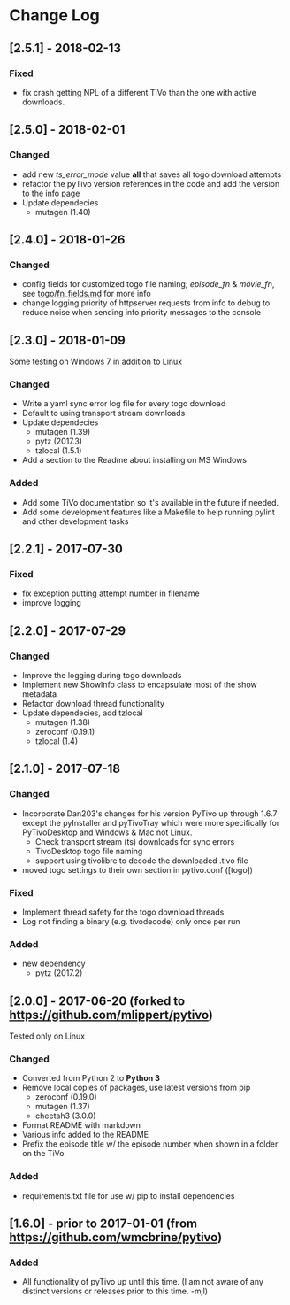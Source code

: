 # Change Log

## [2.5.1] - 2018-02-13

### Fixed

- fix crash getting NPL of a different TiVo than the one with active downloads.

## [2.5.0] - 2018-02-01

### Changed

- add new _ts_error_mode_ value **all** that saves all togo download attempts
- refactor the pyTivo version references in the code and add the version to
  the info page
- Update dependecies
    - mutagen (1.40)


## [2.4.0] - 2018-01-26

### Changed

- config fields for customized togo file naming; _episode_fn_ &  _movie_fn_,
  see [togo/fn_fields.md](./plugins/togo/fn_fields.md) for more info
- change logging priority of httpserver requests from info to debug to reduce
  noise when sending info priority messages to the console

## [2.3.0] - 2018-01-09

Some testing on Windows 7 in addition to Linux

### Changed

- Write a yaml sync error log file for every togo download
- Default to using transport stream downloads
- Update dependecies
    - mutagen (1.39)
    - pytz (2017.3)
    - tzlocal (1.5.1)
- Add a section to the Readme about installing on MS Windows

### Added

- Add some TiVo documentation so it's available in the future if needed.
- Add some development features like a Makefile to help running pylint and
  other development tasks

## [2.2.1] - 2017-07-30

### Fixed

- fix exception putting attempt number in filename
- improve logging

## [2.2.0] - 2017-07-29

### Changed

- Improve the logging during togo downloads
- Implement new ShowInfo class to encapsulate most of the show metadata
- Refactor download thread functionality
- Update dependecies, add tzlocal
    - mutagen (1.38)
    - zeroconf (0.19.1)
    - tzlocal (1.4)

## [2.1.0] - 2017-07-18

### Changed

- Incorporate Dan203's changes for his version PyTivo up through 1.6.7 except the
  pyInstaller and pyTivoTray which were more specifically for PyTivoDesktop and
  Windows & Mac not Linux.
    - Check transport stream (ts) downloads for sync errors
    - TivoDesktop togo file naming
    - support using tivolibre to decode the downloaded .tivo file
- moved togo settings to their own section in pytivo.conf ([togo])

### Fixed

- Implement thread safety for the togo download threads
- Log not finding a binary (e.g. tivodecode) only once per run

### Added

- new dependency
    - pytz (2017.2)


## [2.0.0] - 2017-06-20 (forked to https://github.com/mlippert/pytivo)

Tested only on Linux

### Changed

- Converted from Python 2 to **Python 3**
- Remove local copies of packages, use latest versions from pip
    - zeroconf (0.19.0)
    - mutagen (1.37)
    - cheetah3 (3.0.0)
- Format README with markdown
- Various info added to the README
- Prefix the episode title w/ the episode number when shown in a folder on the TiVo

### Added

- requirements.txt file for use w/ pip to install dependencies

## [1.6.0] - prior to 2017-01-01 (from https://github.com/wmcbrine/pytivo)

### Added

- All functionality of pyTivo up until this time. (I am not aware of any distinct
  versions or releases prior to this time. -mjl)
